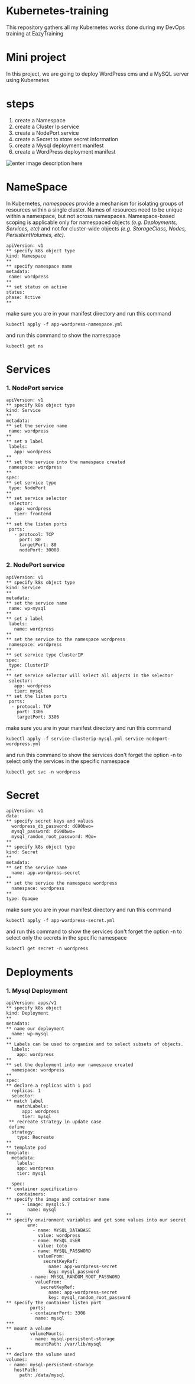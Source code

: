 # Kubernetes-training

This repository gathers all my Kubernetes works done during my DevOps training at EazyTraining 

# Mini project

In this project, we are going to deploy WordPress cms and a MySQL server using Kubernetes
# steps
1. create a Namespace 
2. create a Cluster Ip service 
3. create a NodePort service
4. create a Secret to store secret information
5. create a Mysql deployment manifest
6. create a WordPress deployment manifest



![enter image description here](https://raw.githubusercontent.com/hnkoy/kubernetes-training/master/k8s_infra.jpg)

# NameSpace

In Kubernetes, _namespaces_ provide a mechanism for isolating groups of resources within a single cluster. Names of resources need to be unique within a namespace, but not across namespaces. Namespace-based scoping is applicable only for namespaced objects _(e.g. Deployments, Services, etc)_ and not for cluster-wide objects _(e.g. StorageClass, Nodes, PersistentVolumes, etc)_.

 ```
 apiVersion: v1
** specify k8s object type
kind: Namespace
**
** specify namespace name 
metadata:
  name: wordpress
**
** set status on active
status:
phase: Active
**
  ```

make sure you are in your manifest directory and run this command
 ```
kubectl apply -f app-wordpress-namespace.yml
  ```
 and run this command to show the namespace
  ```
  kubectl get ns
   ```
   
# Services

### 1.  NodePort service

 ```
apiVersion: v1
** specify k8s object type
kind: Service
**
metadata:
** set the service name
  name: wordpress
**
** set a label 
  labels:
    app: wordpress
**
** set the service into the namespace created 
  namespace: wordpress
**
spec:
** set service type 
  type: NodePort
**
** set service selector
  selector:
    app: wordpress
    tier: frontend
**
** set the listen ports
  ports:
    - protocol: TCP
      port: 80
      targetPort: 80
      nodePort: 30008
  ```

### 2.  NodePort service

 ```
apiVersion: v1
** specify k8s object type
kind: Service
**
metadata:
** set the service name
  name: wp-mysql
**
** set a label 
  labels:
    name: wordpress
**
** set the service to the namespace wordpress
  namespace: wordpress
**
** set service type ClusterIP
spec:
  type: ClusterIP
**
** set service selector will select all objects in the selector
  selector:
    app: wordpress
    tier: mysql
** set the listen ports
  ports:
   - protocol: TCP
     port: 3306
     targetPort: 3306
  ```

make sure you are in your manifest directory and run this command
 ```
kubectl apply -f service-clusterip-mysql.yml service-nodeport-wordpress.yml
  ```

 and run this command to show the services don't forget  the option -n  to select only the services in the specific namespace
  ```
  kubectl get svc -n wordpress
 ```

# Secret
```
apiVersion: v1
data:
** specify secret keys and values
  wordpress_db_password: dG90bwo=
  mysql_password: dG90bwo=
  mysql_random_root_password: MQo=
**
** specify k8s object type
kind: Secret
**
metadata:
** set the service name
  name: app-wordpress-secret
**
** set the service the namespace wordpress
  namespace: wordpress
**
type: Opaque
```
make sure you are in your manifest directory and run this command
 ```
kubectl apply -f app-wordpress-secret.yml
  ```

 and run this command to show the services don't forget  the option -n  to select only the secrets in the specific namespace
  ```
  kubectl get secret -n wordpress
 ```

# Deployments

### 1. Mysql Deployment

```
apiVersion: apps/v1
** specify k8s object 
kind: Deployment
**
metadata:
** name our deployment
  name: wp-mysql
**
** Labels can be used to organize and to select subsets of objects.
  labels:
    app: wordpress
**
** set the deployment into our namespace created
  namespace: wordpress
**
spec:
** declare a replicas with 1 pod
  replicas: 1
  selector:
** match label
    matchLabels:
      app: wordpress
      tier: mysql
 ** recreate strategy in update case
 define
  strategy:
    type: Recreate
** 
** template pod
template:
  metadata:
    labels:
    app: wordpress
    tier: mysql

  spec:
** container specifications 
    containers:
** specify the image and container name
      - image: mysql:5.7
        name: mysql
**
** specify environment variables and get some values into our secret
        env:
          - name: MYSQL_DATABASE
            value: wordpress
          - name: MYSQL_USER
            value: toto
          - name: MYSQL_PASSWORD
            valueFrom:
              secretKeyRef:
                name: app-wordpress-secret
                key: mysql_password
         - name: MYSQL_RANDOM_ROOT_PASSWORD
           valueFrom:
             secretKeyRef:
                name: app-wordpress-secret
                key: mysql_random_root_password
** specify the container listen port
         ports:
         - containerPort: 3306
           name: mysql
***
** mount a volume
         volumeMounts:
         - name: mysql-persistent-storage
           mountPath: /var/lib/mysql
**
** declare the volume used 
volumes:
 - name: mysql-persistent-storage
   hostPath:
     path: /data/mysql
```
  
